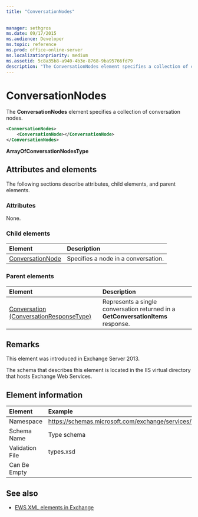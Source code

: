 ```yaml
---
title: "ConversationNodes"
 
 
manager: sethgros
ms.date: 09/17/2015
ms.audience: Developer
ms.topic: reference
ms.prod: office-online-server
ms.localizationpriority: medium
ms.assetid: 5c8a35b8-a940-4b3e-8768-9ba95766fd79
description: "The ConversationNodes element specifies a collection of conversation nodes."
---
```


# ConversationNodes

The **ConversationNodes** element specifies a collection of conversation nodes. 
  
```XML
<ConversationNodes>
    <ConversationNode></ConversationNode>
</ConversationNodes>
```

 **ArrayOfConversationNodesType**
## Attributes and elements

The following sections describe attributes, child elements, and parent elements.
  
### Attributes

None.
  
### Child elements

|**Element**|**Description**|
|:-----|:-----|
|[ConversationNode](conversationnode.md) <br/> |Specifies a node in a conversation.  <br/> |
   
### Parent elements

|**Element**|**Description**|
|:-----|:-----|
|[Conversation (ConversationResponseType)](conversation-conversationresponsetype.md) <br/> |Represents a single conversation returned in a **GetConversationItems** response.  <br/> |
   
## Remarks

This element was introduced in Exchange Server 2013.
  
The schema that describes this element is located in the IIS virtual directory that hosts Exchange Web Services.
  
## Element information

| Element | Example |
|:-----|:-----|
|Namespace  <br/> |https://schemas.microsoft.com/exchange/services/2006/types  <br/> |
|Schema Name  <br/> |Type schema  <br/> |
|Validation File  <br/> |types.xsd  <br/> |
|Can Be Empty  <br/> ||
   
## See also



- [EWS XML elements in Exchange](ews-xml-elements-in-exchange.md)

